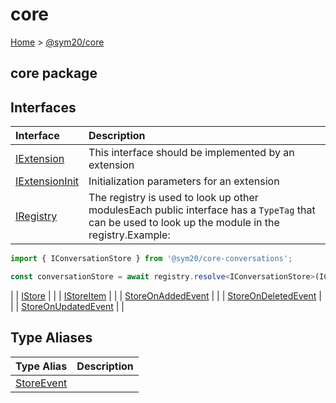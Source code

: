 # core

[Home](https://github.com/SymphonyPlatformSolutions/symphony-developers-documentation/tree/cf81036ccc43186133a477206510a495a02aa569/symphony-2.0-beta/releases/releasetest/index.md) &gt; [@sym20/core](core.md)

## core package

## Interfaces

| Interface | Description |
| :--- | :--- |
| [IExtension](https://github.com/SymphonyPlatformSolutions/symphony-developers-documentation/tree/cf81036ccc43186133a477206510a495a02aa569/symphony-2.0-beta/releases/releasetest/core.iextension.md) | This interface should be implemented by an extension |
| [IExtensionInit](https://github.com/SymphonyPlatformSolutions/symphony-developers-documentation/tree/cf81036ccc43186133a477206510a495a02aa569/symphony-2.0-beta/releases/releasetest/core.iextensioninit.md) | Initialization parameters for an extension |
| [IRegistry](https://github.com/SymphonyPlatformSolutions/symphony-developers-documentation/tree/cf81036ccc43186133a477206510a495a02aa569/symphony-2.0-beta/releases/releasetest/core.iregistry.md) | The registry is used to look up other modulesEach public interface has a `TypeTag` that can be used to look up the module in the registry.Example: |

```typescript
import { IConversationStore } from '@sym20/core-conversations';

const conversationStore = await registry.resolve<IConversationStore>(IConversationStore.TypeTag);
```

\| \| [IStore](https://github.com/SymphonyPlatformSolutions/symphony-developers-documentation/tree/cf81036ccc43186133a477206510a495a02aa569/symphony-2.0-beta/releases/releasetest/core.istore.md) \| \| \| [IStoreItem](https://github.com/SymphonyPlatformSolutions/symphony-developers-documentation/tree/cf81036ccc43186133a477206510a495a02aa569/symphony-2.0-beta/releases/releasetest/core.istoreitem.md) \| \| \| [StoreOnAddedEvent](https://github.com/SymphonyPlatformSolutions/symphony-developers-documentation/tree/cf81036ccc43186133a477206510a495a02aa569/symphony-2.0-beta/releases/releasetest/core.storeonaddedevent.md) \| \| \| [StoreOnDeletedEvent](https://github.com/SymphonyPlatformSolutions/symphony-developers-documentation/tree/cf81036ccc43186133a477206510a495a02aa569/symphony-2.0-beta/releases/releasetest/core.storeondeletedevent.md) \| \| \| [StoreOnUpdatedEvent](https://github.com/SymphonyPlatformSolutions/symphony-developers-documentation/tree/cf81036ccc43186133a477206510a495a02aa569/symphony-2.0-beta/releases/releasetest/core.storeonupdatedevent.md) \| \|

## Type Aliases

| Type Alias | Description |
| :--- | :--- |
| [StoreEvent](https://github.com/SymphonyPlatformSolutions/symphony-developers-documentation/tree/cf81036ccc43186133a477206510a495a02aa569/symphony-2.0-beta/releases/releasetest/core.storeevent.md) |  |

